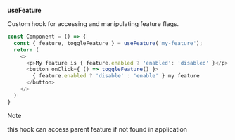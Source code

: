 __useFeature__

Custom hook for accessing and manipulating feature flags.

```ts
const Component = () => {
  const { feature, toggleFeature } = useFeature('my-feature');
  return (
    <>
      <p>My feature is { feature.enabled ? 'enabled': 'disabled' }</p>
      <button onClick={ () => toggleFeature() }>
        { feature.enabled ? 'disable' : 'enable' } my feature 
      </button>
    </>
  )
}
```

> [!NOTE]
> this hook can access parent feature if not found in application
